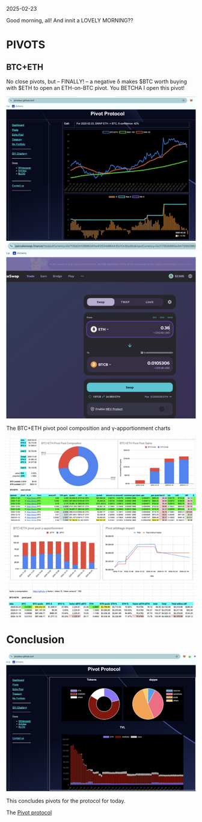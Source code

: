 2025-02-23

Good morning, all! And innit a LOVELY MORNING??

# PIVOTS

## BTC+ETH

No close pivots, but – FINALLY! – a negative δ makes $BTC worth buying with $ETH to open an ETH-on-BTC pivot. You BETCHA I open this pivot!

![Negative δ](imgs/01a-neg.png)
![Open ETH-on-BTC pivot](imgs/01b-open-eth-on-btc.png)

The BTC+ETH pivot pool composition and γ-apportionment charts

![BTC+ETH composition](imgs/01c-comp.png)
![BTC+ETH γ-apportionment](imgs/01d-apport.png)

# Conclusion

![Pivot Protocol dashboard](imgs/02-dash.png)

This concludes pivots for the protocol for today.

The [Pivot protocol](https://pivoteur.github.io/#)
